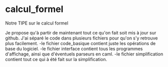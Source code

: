 # calcul_formel
Notre TIPE sur le calcul formel

Je propose qu'à partir de maintenant tout ce qu'on fait soit mis à jour sur github. 
J'ai séparé le code dans plusieurs fichiers pour qu'on s'y retrouve plus facilement.
-le fichier code_basique contient juste les opérations de base du logiciel.
-le fichier interface contient tous les programmes d'affichage, ainsi que d'éventuels parseurs en caml.
-le fichier simplification contient tout ce qui à été fait sur la simplification.

